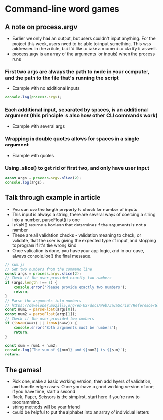 # Command-line word games

## A note on process.argv

-   Earlier we only had an output, but users couldn't input anything. For the project this week, users need to be able to input something. This was addressed in the article, but I'd like to take a moment to clarify it as well.
-   process.argv is an array of the arguments (or inputs) when the process runs

### First two args are always the path to node in your computer, and the path to the file that's running the script

-   Example with no additional inputs

```js
console.log(process.argv);
```

### Each additional input, separated by spaces, is an additional argument (this principle is also how other CLI commands work)

-   Example with several args

### Wrapping in double quotes allows for spaces in a single argument

-   Example with quotes

### Using .slice() to get rid of first two, and only have user input

```js
const args = process.argv.slice(2);
console.log(args);
```

## Talk through example in article

-   You can use the length property to check for number of inputs
-   This input is always a string, there are several ways of coercing a string into a number, parseFloat() is one
-   isNaN() returns a boolean that determines if the arguments is not a number
-   These are all validation checks - validation meaning to check, or validate, that the user is giving the expected type of input, and stopping to program if it's the wrong kind
-   Once validation is done, you have your app logic, and in our case, always console.log() the final message.

```js
// sum.js
// Get two numbers from the command line
const args = process.argv.slice(2);
// Check if the user provided exactly two numbers
if (args.length !== 2) {
    console.error('Please provide exactly two numbers');
    return;
}
// Parse the arguments into numbers
// https://developer.mozilla.org/en-US/docs/Web/JavaScript/Reference/Global_Objects/parseFloat
const num1 = parseFloat(args[0]);
const num2 = parseFloat(args[1]);
// Check if the user provided two numbers
if (isNaN(num1) || isNaN(num2)) {
    console.error('Both arguments must be numbers');
    return;
}

const sum = num1 + num2;
console.log(`The sum of ${num1} and ${num2} is ${sum}`);
return;
```

## The games!

-   Pick one, make a basic working version, then add layers of validation, and handle edge cases. Once you have a good working version of one, if you have time, start a second
-   Rock, Paper, Scissors is the simplest, start here if you're new to programming.
-   string methods will be your friend
-   could be helpful to put the alphabet into an array of individual letters
